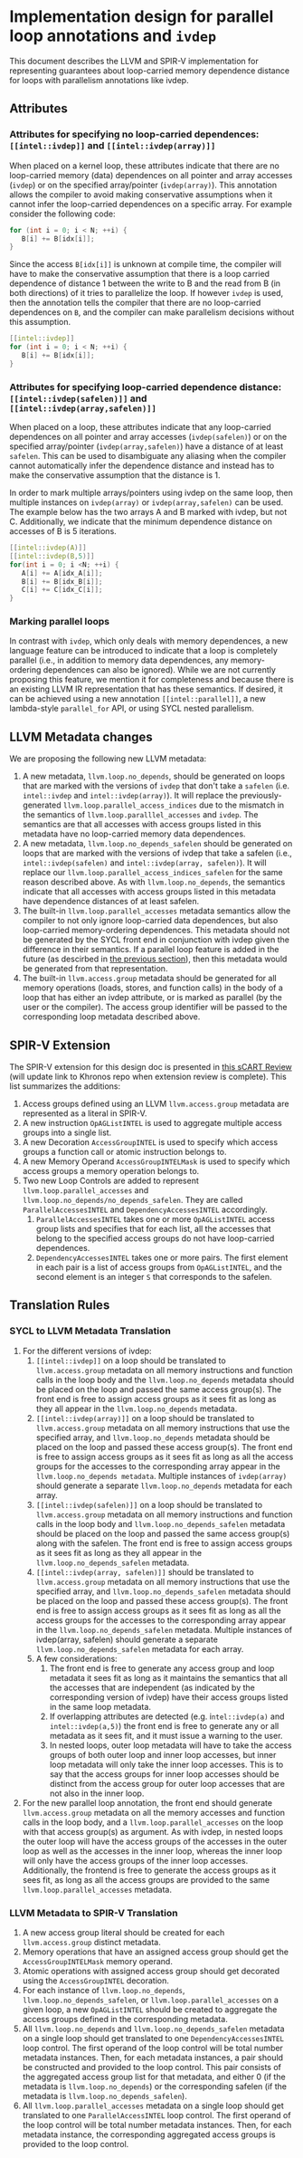 # Implementation design for parallel loop annotations and `ivdep`

This document describes the LLVM and SPIR-V implementation for representing
guarantees about loop-carried memory dependence distance for loops with
parallelism annotations like ivdep.

## Attributes

### Attributes for specifying no loop-carried dependences: `[[intel::ivdep]]` and `[[intel::ivdep(array)]]`

When placed on a kernel loop, these attributes indicate that there are no
loop-carried memory (data) dependences on all pointer and array accesses
(`ivdep`) or on the specified array/pointer (`ivdep(array)`). This annotation
allows the compiler to avoid making conservative assumptions when it cannot
infer the loop-carried dependences on a specific array. For example consider the
following code:

```cpp
for (int i = 0; i < N; ++i) {
   B[i] += B[idx[i]];
}
```

Since the access `B[idx[i]]` is unknown at compile time, the compiler will have
to make the conservative assumption that there is a loop carried dependence of
distance 1 between the write to B and the read from B (in both directions) of it
tries to parallelize the loop. If however `ivdep` is used, then the annotation
tells the compiler that there are no loop-carried dependences on `B`, and the
compiler can make parallelism decisions without this assumption.

```cpp
[[intel::ivdep]]
for (int i = 0; i < N; ++i) {
   B[i] += B[idx[i]];
}
```

### Attributes for specifying loop-carried dependence distance: `[[intel::ivdep(safelen)]]` and `[[intel::ivdep(array,safelen)]]`

When placed on a loop, these attributes indicate that any loop-carried
dependences on all pointer and array accesses (`ivdep(safelen)`) or on the
specified array/pointer (`ivdep(array,safelen)`) have a distance of at least
`safelen`. This can be used to disambiguate any aliasing when the compiler
cannot automatically infer the dependence distance and instead has to make the
conservative assumption that the distance is 1.

In order to mark multiple arrays/pointers using ivdep on the same loop, then
multiple instances on `ivdep(array)` or `ivdep(array,safelen)` can be used. The
example below has the two arrays A and B marked with ivdep, but not C.
Additionally, we indicate that the minimum dependence distance on accesses of B
is 5 iterations.

```cpp
[[intel::ivdep(A)]]
[[intel::ivdep(B,5)]]
for(int i = 0; i <N; ++i) {
   A[i] += A[idx_A[i]];
   B[i] += B[idx_B[i]];
   C[i] += C[idx_C[i]];
}
```

### Marking parallel loops

In contrast with `ivdep`, which only deals with memory dependences, a new
language feature can be introduced to indicate that a loop is completely
parallel (i.e., in addition to memory data dependences, any memory-ordering
dependences can also be ignored). While we are not currently proposing this
feature, we mention it for completeness and because there is an existing LLVM IR
representation that has these semantics. If desired, it can be achieved using a
new annotation `[[intel::parallel]]`, a new lambda-style `parallel_for` API, or
using SYCL nested parallelism.

## LLVM Metadata changes

We are proposing the following new LLVM metadata:

1. A new metadata, `llvm.loop.no_depends`, should be generated on loops that are
   marked with the versions of `ivdep` that don't take a `safelen` (i.e.
   `intel::ivdep` and `intel::ivdep(array)`). It will replace the
   previously-generated `llvm.loop.parallel_access_indices` due to the mismatch
   in the semantics of `llvm.loop.paralllel_accesses` and `ivdep`. The semantics
   are that all accesses with access groups listed in this metadata have no
   loop-carried memory data dependences.
2. A new metadata, `llvm.loop.no_depends_safelen` should be generated on loops
   that are marked with the versions of ivdep that take a safelen (i.e.,
   `intel::ivdep(safelen)` and `intel::ivdep(array, safelen)`). It will replace our
   `llvm.loop.parallel_access_indices_safelen` for the same reason described
   above. As with `llvm.loop.no_depends`, the semantics indicate that all accesses
   with access groups listed in this metadata have dependence distances of at
   least safelen.
3. The built-in `llvm.loop.parallel_accesses` metadata semantics allow the
   compiler to not only ignore loop-carried data dependences, but also
   loop-carried memory-ordering dependences. This metadata should not be
   generated by the SYCL front end in conjunction with ivdep given the
   difference in their semantics. If a parallel loop feature is added in the
   future (as descirbed in [the previous section](#marking-parallel-loops)),
   then this metadata would be generated from that representation.
4. The built-in `llvm.access.group` metadata should be generated for all memory
   operations (loads, stores, and function calls) in the body of a loop that has
   either an ivdep attribute, or is marked as parallel (by the user or the
   compiler). The access group identifier will be passed to the corresponding
   loop metadata described above.

## SPIR-V Extension

The SPIR-V extension for this design doc is presented in [this sCART
Review](https://github.com/intel-innersource/documentation.xpu.architecture.spirv-extension-drafts/pull/162)
(will update link to Khronos repo when extension review is complete). This list
summarizes the additions:

1. Access groups defined using an LLVM `llvm.access.group` metadata are
represented as a literal in SPIR-V.
2. A new instruction `OpAGListINTEL` is used to aggregate multiple access groups
   into a single list.
3. A new Decoration `AccessGroupINTEL` is used to specify which access groups a
   function call or atomic instruction belongs to.
4. A new Memory Operand `AccessGroupINTELMask` is used to specify which access
   groups a memory operation belongs to.
5. Two new Loop Controls are added to represent `llvm.loop.parallel_accesses`
   and `llvm.loop.no_depends/no_depends_safelen`. They are called
   `ParallelAccessesINTEL` and `DependencyAccessesINTEL` accordingly.
   1. `ParallelAccessesINTEL` takes one or more `OpAGListINTEL` access group
      lists and specifies that for each list, all the accesses that belong to
      the specified access groups do not have loop-carried dependences.
   2. `DependencyAccessesINTEL` takes one or more pairs. The first element in
      each pair is a list of access groups from `OpAGListINTEL`, and the second
      element is an integer `S` that corresponds to the safelen. 

## Translation Rules

### SYCL to LLVM Metadata Translation

   1. For the different versions of ivdep:
      1. `[[intel::ivdep]]` on a loop should be translated to
         `llvm.access.group` metadata on all memory instructions and function
         calls in the loop body and the `llvm.loop.no_depends` metadata should
         be placed on the loop and passed the same access group(s). The front
         end is free to assign access groups as it sees fit as long as they all
         appear in the `llvm.loop.no_depends` metadata.
      2. `[[intel::ivdep(array)]]` on a loop should be translated to
         `llvm.access.group` metadata on all memory instructions that use the
         specified array, and `llvm.loop.no_depends` metadata should be placed
         on the loop and passed these access group(s). The front end is free to
         assign access groups as it sees fit as long as all the access groups
         for the accesses to the corresponding array appear in the
         `llvm.loop.no_depends metadata`. Multiple instances of `ivdep(array)`
         should generate a separate `llvm.loop.no_depends` metadata for each
         array.
      3. `[[intel::ivdep(safelen)]]` on a loop should be translated to
         `llvm.access.group` metadata on all memory instructions and function
         calls in the loop body and `llvm.loop.no_depends_safelen` metadata
         should be placed on the loop and passed the same access group(s) along
         with the safelen. The front end is free to assign access groups as it
         sees fit as long as they all appear in the
         `llvm.loop.no_depends_safelen` metadata. 
      4. `[[intel::ivdep(array, safelen)]]` should be translated to
        `llvm.access.group` metadata on all memory instructions that use the
        specified array, and `llvm.loop.no_depends_safelen` metadata should be
        placed on the loop and passed these access group(s). The front end is
        free to assign access groups as it sees fit as long as all the access
        groups for the accesses to the corresponding array appear in the
        `llvm.loop.no_depends_safelen` metadata. Multiple instances of
        ivdep(array, safelen) should generate a separate
        `llvm.loop.no_depends_safelen` metadata for each array.
      5. A few considerations:
         1. The front end is free to generate any access group and loop metadata
         it sees fit as long as it maintains the semantics that all the accesses
         that are independent (as indicated by the corresponding version of
         ivdep) have their access groups listed in the same loop metadata.  
         2. If overlapping attributes are detected (e.g. i`ntel::ivdep(a)` and
            `intel::ivdep(a,5)`) the front end is free to generate any or all
            metadata as it sees fit, and it must issue a warning to the user.
         3. In nested loops, outer loop metadata will have to take the access
           groups of both outer loop and inner loop accesses, but inner loop
           metadata will only take the inner loop accesses. This is to say that
           the access groups for inner loop accesses should be distinct from the
           access group for outer loop accesses that are not also in the inner
           loop.
   2. For the new parallel loop annotation, the front end should generate
   `llvm.access.group` metadata on all the memory accesses and function calls in
   the loop body, and a `llvm.loop.parallel_accesses` on the loop with that
   access group(s) as argument. As with ivdep, in nested loops the outer loop
   will have the access groups of the accesses in the outer loop as well as the
   accesses in the inner loop, whereas the inner loop will only have the access
   groups of the inner loop accesses. Additionally, the frontend is free to
   generate the access groups as it sees fit, as long as all the access groups
   are provided to the same `llvm.loop.parallel_accesses` metadata.

### LLVM Metadata to SPIR-V Translation

1. A new access group literal should be created for each `llvm.access.group`
   distinct metadata.
2. Memory operations that have an assigned access group should get the
   `AccessGroupINTELMask` memory operand.
3. Atomic operations with assigned access group should get decorated using the
   `AccessGroupINTEL` decoration.
4. For each instance of `llvm.loop.no_depends`, `llvm.loop.no_depends_safelen`,
   or `llvm.loop.parallel_accesses` on a given loop, a new `OpAGListINTEL`
   should be created to aggregate the access groups defined in the corresponding
   metadata.
5. All `llvm.loop.no_depends` and `llvm.loop.no_depends_safelen` metadata on a
   single loop should get translated to one `DependencyAccessesINTEL` loop
   control. The first operand of the loop control will be total number metadata
   instances. Then, for each metadata instances, a pair should be constructed
   and provided to the loop control. This pair consists of the aggregated access
   group list for that metadata, and either 0 (if the metadata is
   `llvm.loop.no_depends`) or the corresponding safelen (if the metadata is
   `llvm.loop.no_depends_safelen`).
6. All `llvm.loop.parallel_accesses` metadata on a single loop should get
   translated to one `ParallelAccessINTEL` loop control.  The first operand of the loop control will be total number metadata
   instances. Then, for each metadata instance, the corresponding aggregated
   access groups is provided to the loop control.
